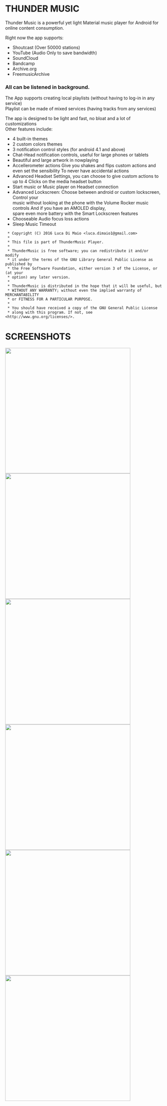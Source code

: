 # THUNDER MUSIC  
Thunder Music is a powerful yet light Material music player for Android for online content consumption.  
  
Right now the app supports:  
- Shoutcast (Over 50000 stations)  
- YouTube (Audio Only to save bandwidth)  
- SoundCloud  
- Bandcamp  
- Archive.org  
- FreemusicArchive  
  
### All can be listened in background.  
  
  
The App supports creating local playlists (without having to log-in in any service)  
Playlist can be made of mixed services (having tracks from any services)  
  
The app is designed to be light and fast, no bloat and a lot of customizations  
Other features include:  
- 4 built-in themes  
- 2 custom colors themes  
- 3 notification control styles (for android 4.1 and above)  
- Chat-Head notification controls, useful for large phones or tablets  
- Beautiful and large artwork in nowplaying  
- Accellerometer actions Give you shakes and flips custom actions and even set the sensibility To never have accidental actions  
- Advanced Headset Settings, you can choose to give custom actions to up to 4 Clicks on the media headset button  
- Start music or Music player on Headset connection  
- Advanced Lockscreen: Choose between android or custom lockscreen, Control your   
   music without looking at the phone with the Volume Rocker music controls And if you  have an AMOLED display,   
   spare even more battery with the Smart Lockscreen features  
- Chooseable Audio focus loss actions  
- Sleep Music Timeout  



```
 * Copyright (C) 2016 Luca Di Maio <luca.dimaio1@gmail.com>  
 *  
 * This file is part of ThunderMusic Player.  
 *  
 * ThunderMusic is free software; you can redistribute it and/or modify  
 * it under the terms of the GNU Library General Public License as published by  
 * the Free Software Foundation, either version 3 of the License, or (at your  
 * option) any later version.  
 *  
 * ThunderMusic is distributed in the hope that it will be useful, but  
 * WITHOUT ANY WARRANTY; without even the implied warranty of MERCHANTABILITY  
 * or FITNESS FOR A PARTICULAR PURPOSE.  
 *  
 * You should have received a copy of the GNU General Public License  
 * along with this program. If not, see <http://www.gnu.org/licenses/>.  
```


# SCREENSHOTS

<img src="https://cloud.githubusercontent.com/assets/598882/26545285/5681889e-4465-11e7-9721-a4f39c2f7fac.png" width="400">
<img src="https://cloud.githubusercontent.com/assets/598882/26545286/5687fb34-4465-11e7-9b38-9c89791624c1.png" width="400">
<img src="https://cloud.githubusercontent.com/assets/598882/26545289/56930a56-4465-11e7-83be-d8b354f12269.png" width="400"> 
<img src="https://cloud.githubusercontent.com/assets/598882/26545287/568be2f8-4465-11e7-8c19-d163530a217f.png" width="400">
<img src="https://cloud.githubusercontent.com/assets/598882/26545290/569359fc-4465-11e7-9433-712dae57d144.png" width="400"> 
<img src="https://cloud.githubusercontent.com/assets/598882/26545288/568c81c2-4465-11e7-94b6-2eac60c4ed2e.png" width="400">

